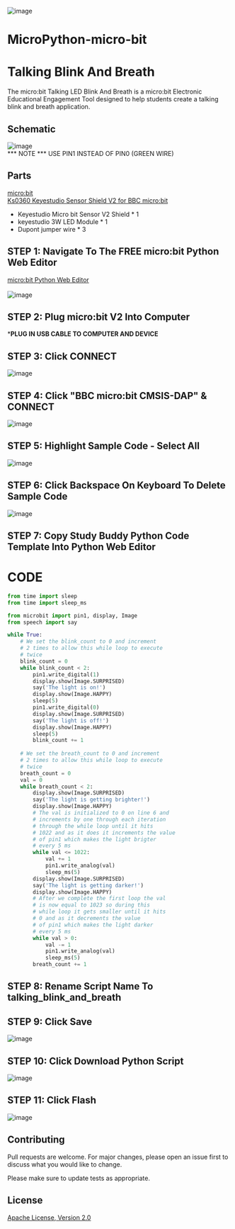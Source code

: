 ![image](https://github.com/mytechnotalent/MicroPython-micro-bit_Talking_Blink_And_Breath/blob/main/MicroPython-micro-bit%20Talking%20Blink%20And%20Breath.png?raw=true)

# MicroPython-micro-bit
# Talking Blink And Breath
The micro:bit Talking LED Blink And Breath is a micro:bit Electronic Educational Engagement Tool designed to help students create a talking blink and breath application.

## Schematic
![image](https://github.com/mytechnotalent/MicroPython-micro-bit_Talking_Blink_And_Breath/blob/main/schematic.png?raw=true)<br>
*** NOTE *** USE PIN1 INSTEAD OF PIN0 (GREEN WIRE)

## Parts
[micro:bit](https://microbit.org/buy/?location=US&version=microbitV2)<br>
[Ks0360 Keyestudio Sensor Shield V2 for BBC micro:bit](https://www.amazon.com/gp/product/B08H7VSLZH/)<br>
* Keyestudio Micro bit Sensor V2 Shield * 1
* keyestudio 3W LED Module * 1
* Dupont jumper wire * 3

## STEP 1: Navigate To The FREE micro:bit Python Web Editor
[micro:bit Python Web Editor](https://python.microbit.org/v/beta)<br><br>
![image](https://github.com/mytechnotalent/MicroPython-micro-bit_Talking_Blink_And_Breath/blob/main/STEP%201.png?raw=true)

## STEP 2: Plug micro:bit V2 Into Computer
***PLUG IN USB CABLE TO COMPUTER AND DEVICE**

## STEP 3: Click CONNECT
![image](https://github.com/mytechnotalent/MicroPython-micro-bit_Talking_Blink_And_Breath/blob/main/STEP%203.png?raw=true)

## STEP 4: Click "BBC micro:bit CMSIS-DAP" & CONNECT
![image](https://github.com/mytechnotalent/MicroPython-micro-bit_Talking_Blink_And_Breath/blob/main/STEP%204.png?raw=true)

## STEP 5: Highlight Sample Code - Select All
![image](https://github.com/mytechnotalent/MicroPython-micro-bit_Talking_Blink_And_Breath/blob/main/STEP%205.png?raw=true)

## STEP 6: Click Backspace On Keyboard To Delete Sample Code
![image](https://github.com/mytechnotalent/MicroPython-micro-bit_Talking_Blink_And_Breath/blob/main/STEP%206.png?raw=true)

## STEP 7: Copy Study Buddy Python Code Template Into Python Web Editor

# CODE
```python
from time import sleep
from time import sleep_ms

from microbit import pin1, display, Image
from speech import say

while True:
    # We set the blink_count to 0 and increment
    # 2 times to allow this while loop to execute
    # twice
    blink_count = 0
    while blink_count < 2:
        pin1.write_digital(1)
        display.show(Image.SURPRISED)
        say('The light is on!')
        display.show(Image.HAPPY)
        sleep(5)
        pin1.write_digital(0)
        display.show(Image.SURPRISED)
        say('The light is off!')
        display.show(Image.HAPPY)
        sleep(5)
        blink_count += 1
        
    # We set the breath_count to 0 and increment
    # 2 times to allow this while loop to execute
    # twice
    breath_count = 0    
    val = 0
    while breath_count < 2:
        display.show(Image.SURPRISED)
        say('The light is getting brighter!')
        display.show(Image.HAPPY)
        # The val is initialized to 0 on line 6 and 
        # increments by one through each iteration
        # through the while loop until it hits 
        # 1022 and as it does it increments the value
        # of pin1 which makes the light brigter
        # every 5 ms
        while val <= 1022:
            val += 1
            pin1.write_analog(val)
            sleep_ms(5)
        display.show(Image.SURPRISED)
        say('The light is getting darker!')
        display.show(Image.HAPPY)    
        # After we complete the first loop the val
        # is now equal to 1023 so during this
        # while loop it gets smaller until it hits 
        # 0 and as it decrements the value
        # of pin1 which makes the light darker
        # every 5 ms
        while val > 0:
            val -= 1
            pin1.write_analog(val)
            sleep_ms(5)
        breath_count += 1
 ```       
 
## STEP 8: Rename Script Name To talking_blink_and_breath

## STEP 9: Click Save
![image](https://github.com/mytechnotalent/MicroPython-micro-bit_Talking_Blink_And_Breath/blob/main/STEP%209.png?raw=true)

## STEP 10: Click Download Python Script
![image](https://github.com/mytechnotalent/MicroPython-micro-bit_Talking_Blink_And_Breath/blob/main/STEP%2010.png?raw=true)

## STEP 11: Click Flash
![image](https://github.com/mytechnotalent/MicroPython-micro-bit_Talking_Blink_And_Breath/blob/main/STEP%2011.png?raw=true)

## Contributing
Pull requests are welcome. For major changes, please open an issue first to discuss what you would like to change.

Please make sure to update tests as appropriate.

## License
[Apache License, Version 2.0](https://www.apache.org/licenses/LICENSE-2.0)

